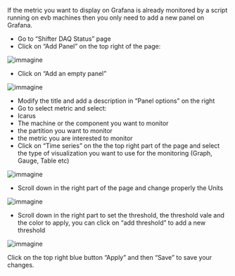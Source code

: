 If the metric you want to display on Grafana is already monitored by a script running on evb machines then you only need to add a new panel on Grafana.
-	Go to “Shifter DAQ Status” page
-	Click on “Add Panel” on the top right of the page:


![immagine](https://user-images.githubusercontent.com/97683442/176135913-9adc14ba-2d0a-4325-b1a8-10f65c893ac6.png)

-	Click on “Add an empty panel”

![immagine](https://user-images.githubusercontent.com/97683442/176136223-c6db09c8-6f74-43b4-9764-4251ec995872.png)

-	Modify the title and add a description in “Panel options” on the right
-	Go to select metric and select:
  -	  Icarus
  -   The machine or the component you want to monitor
  -   the partition you want to monitor
  -   the metric you are interested to monitor
-	Click on “Time series” on the the top right part of the page and select the type of visualization you want to use for the monitoring (Graph, Gauge, Table etc)

![immagine](https://user-images.githubusercontent.com/97683442/176136353-2e4a4b4c-942d-4476-b723-a84970614182.png)

-	Scroll down in the right part of the page and change properly the Units

![immagine](https://user-images.githubusercontent.com/97683442/176136441-56537b4d-7dff-4ce9-a74d-993a6cf36ba5.png)

-	Scroll down in the right part to set the threshold, the threshold vale and the color to apply, you can click on “add threshold” to add a new threshold

![immagine](https://user-images.githubusercontent.com/97683442/176136538-78b4804e-e4a8-419d-9688-850f51005bd7.png)

Click on the top right blue button “Apply” and then “Save” to save your changes.
